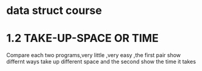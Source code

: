 # data struct course
# 1.2  TAKE-UP-SPACE OR TIME
Compare each two programs,very little ,very easy ,the first pair show differnt ways take up different space 
and the second show the time it takes
